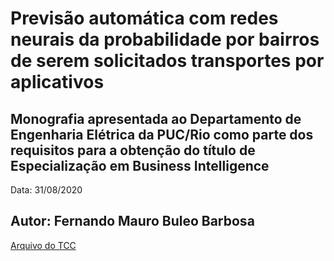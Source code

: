 # **Previsão automática com redes neurais da probabilidade por bairros de serem solicitados transportes por aplicativos**

## Monografia apresentada ao Departamento de Engenharia Elétrica da PUC/Rio como parte dos requisitos para a obtenção do título de Especialização em Business Intelligence

Data: 31/08/2020

## Autor: Fernando Mauro **Buleo** Barbosa

[Arquivo do TCC](https://github.com/buleo/TCCTeste/blob/main/BI-Master-Monografia-final%20-FMBB.pdf)
